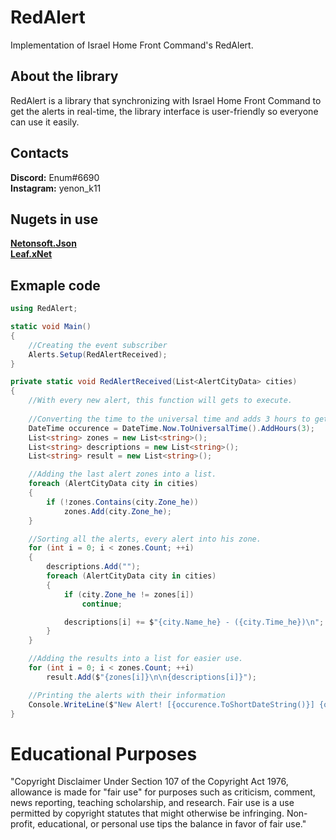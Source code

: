 # RedAlert
Implementation of Israel Home Front Command's RedAlert. 

## About the library
RedAlert is a library that synchronizing with Israel Home Front Command to get the alerts in real-time,
the library interface is user-friendly so everyone can use it easily.

## Contacts
**Discord:** Enum#6690 <br>
**Instagram:** yenon_k11

## Nugets in use
**[Netonsoft.Json](https://github.com/JamesNK/Newtonsoft.Json)** <br>
**[Leaf.xNet](https://github.com/csharp-leaf/Leaf.xNet)**

## Exmaple code
```cs
using RedAlert;

static void Main()
{
    //Creating the event subscriber
    Alerts.Setup(RedAlertReceived);
}

private static void RedAlertReceived(List<AlertCityData> cities)
{
    //With every new alert, this function will gets to execute.
    
    //Converting the time to the universal time and adds 3 hours to get the current time in Israel.
    DateTime occurence = DateTime.Now.ToUniversalTime().AddHours(3);
    List<string> zones = new List<string>();
    List<string> descriptions = new List<string>();
    List<string> result = new List<string>();

    //Adding the last alert zones into a list.
    foreach (AlertCityData city in cities)
    {
        if (!zones.Contains(city.Zone_he))
            zones.Add(city.Zone_he);
    }

    //Sorting all the alerts, every alert into his zone.
    for (int i = 0; i < zones.Count; ++i)
    {
        descriptions.Add("");
        foreach (AlertCityData city in cities)
        {
            if (city.Zone_he != zones[i])
                continue;

            descriptions[i] += $"{city.Name_he} - ({city.Time_he})\n";
        }
    }

    //Adding the results into a list for easier use.
    for (int i = 0; i < zones.Count; ++i)
        result.Add($"{zones[i]}\n\n{descriptions[i]}");

    //Printing the alerts with their information
    Console.WriteLine($"New Alert! [{occurence.ToShortDateString()}] {occurence.ToShortTimeString()}:\n" + string.Join("\n\n", result));
}
```

 # Educational Purposes
"Copyright Disclaimer Under Section 107 of the Copyright Act 1976, allowance is made for "fair use" for purposes such as criticism, comment, news reporting, teaching scholarship, and research. Fair use is a use permitted by copyright statutes that might otherwise be infringing. Non-profit, educational, or personal use tips the balance in favor of fair use."
